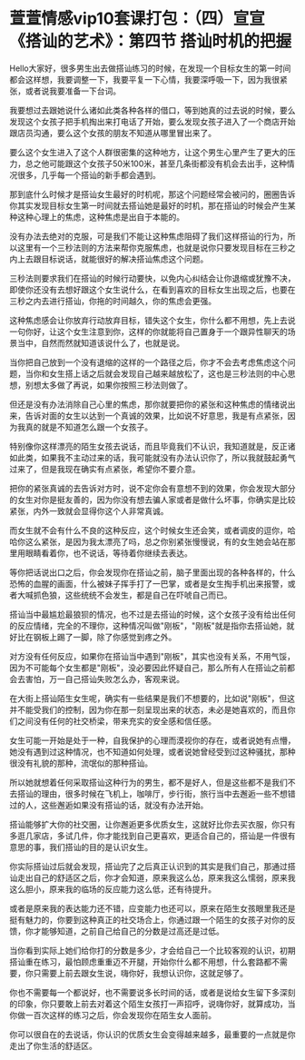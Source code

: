 # 萱萱情感vip10套课打包：（四）宣宣《搭讪的艺术》：第四节  搭讪时机的把握

Hello大家好，很多男生出去做搭讪练习的时候，在发现一个目标女生的第一时间都会这样想，我要调整一下，我要平复一下心情，我要深呼吸一下，因为我很紧张，或者说我要准备一下台词。

我要想过去跟她说什么诸如此类各种各样的借口，等到她真的过去说的时候，要么发现这个女孩子把手机掏出来打电话了开始，要么发现女孩子进入了一个商店开始跟店员沟通，要么这个女孩的朋友不知道从哪里冒出来了。

要么这个女生进入了这个人群很密集的这种地方，让这个男生心里产生了更大的压力，总之他可能跟这个女孩子50米100米，甚至几条街都没有机会去出手，这种情况很多，几乎每一个搭讪的新手都会遇到。

那到底什么时候才是搭讪女生最好的时机呢，那这个问题经常会被问的，圈圈告诉你其实发现目标女生第一时间就去搭讪她是最好的时机，那在搭讪的时候会产生某种这种心理上的焦虑，这种焦虑是出自于本能的。

没有办法去绝对的克服，可是我们不能让这种焦虑阻碍了我们这样搭讪的行为，所以这里有一个三秒法则的方法来帮你克服焦虑，也就是说你只要发现目标在三秒之内上去跟目标说话，就能很好的解决搭讪焦虑这个问题。

三秒法则要求我们在搭讪的时候行动要快，以免内心纠结会让你退缩或犹豫不决，即使你还没有去想好跟这个女生说什么，在看到喜欢的目标女生出现之后，也要在三秒之内去进行搭讪，你拖的时间越久，你的焦虑会更强。

这种焦虑感会让你放弃行动放弃目标，错失这个女生，你什么都不用想，先上去说一句你好，让这个女生注意到你，这样的你就能将自己置身于一个跟异性聊天的场景当中，自然而然就知道该说什么了，也就是说。

当你把自己放到一个没有退缩的这样的一个路径之后，你才不会去考虑焦虑这个问题，当你和女生搭上话之后就会发现自己越来越放松了，这也是三秒法则的中心思想，别想太多做了再说，如果你按照三秒法则做了。

但还是没有办法消除自己心里的焦虑，那你就要把你的紧张和这种焦虑的情绪说出来，告诉对面的女生以达到一个真诚的效果，比如说不好意思，我是有点紧张，因为我真的就是不知道怎么跟一个女孩子。

特别像你这样漂亮的陌生女孩去说话，而且毕竟我们不认识，我知道就是，反正诸如此类，如果我不主动过来的话，我可能就没有办法认识你了，所以我就鼓起勇气过来了，但是我现在确实有点紧张，希望你不要介意。

把你的紧张真诚的去告诉对方时，说不定你会有意想不到的效果，你会发现大部分的女生对你是挺友善的，因为你没有想去骗人家或者是做什么坏事，你确实是比较紧张，内外一致就会显得你这个人非常真诚。

而女生就不会有什么不良的这种反应，这个时候女生还会笑，或者调皮的逗你，哈哈你这么紧张，是因为我太漂亮了吗，总之你别紧张慢慢说，有的女生她会站在那里用眼睛看着你，也不说话，等待着你继续去表达。

等你把话说出口之后，你会发现你在搭讪之前，脑子里面出现的各种各样的，什么恐怖的血腥的画面，什么被妹子挥手打了一巴掌，或者是女生掏手机出来报警，或者大喊抓色狼，这些统统不会发生，都是自己在吓唬自己而已。

搭讪当中最尴尬最狼狈的情况，也不过是去搭讪的时候，这个女孩子没有给出任何的反应情绪，完全的不理你，这种情况叫做"刚板"，"刚板"就是指你去搭讪她，就好比在钢板上踢了一脚，除了你感觉到疼之外。

对方没有任何反应，如果你在搭讪当中遇到"刚板"，其实也没有关系，不用气馁，因为不可能每个女生都是"刚板"，没必要因此怀疑自己，那么所有人在搭讪之前都会去害怕，万一自己搭讪失败怎么办，客观来说。

在大街上搭讪陌生女生呢，确实有一些结果是我们不想要的，比如说"刚板"，但这并不能受我们的控制，因为你在那一刻呈现出来的状态，未必是她喜欢的，而且你们之间没有任何的社交桥梁，带来充实的安全感和信任感。

女生可能一开始是处于一种，自我保护的心理而漠视你的存在，或者说她有点懵，她没有遇到过这种情况，也不知道如何处理，或者说她曾经受到过这种骚扰，那种很没有礼貌的那种，流氓似的那种搭讪。

所以她就想着任何采取搭讪这种行为的男生，都不是好人，但是这些都不是我们不去搭讪的理由，很多时候在飞机上，咖啡厅，步行街，旅行当中去邂逅一些不想错过的人，这些邂逅如果没有搭讪的话，就没有办法开始。

搭讪能够扩大你的社交圈，让你邂逅更多优质女生，这就好比你去买衣服，你只有多逛几家店，多试几件，你才能找到自己更喜欢，更适合自己的，搭讪是一件很有意思的事，我们搭讪的目的是认识女生。

你实际搭讪过后就会发现，搭讪完了之后真正认识到的其实是我们自己，那通过搭讪走出自己的舒适区之后，你才会知道，原来我这么怂，原来我这么懦弱，原来我这么胆小，原来我的临场的反应能力这么低，还有待提升。

或者是原来我的表达能力还不错，应变能力也还可以，原来在陌生女孩眼里我还是挺有魅力的，你要到这种真正的社交场合上，你通过跟一个陌生的女孩子对你的反馈，你才能够知道，之前自己给自己的分数是过高还是过低。

当你看到实际上她们给你打的分数是多少，才会给自己一个比较客观的认识，初期搭讪重在练习，最怕顾虑重重迈不开腿，开始你什么都不用想，什么套路都不需要，你只需要上前去跟女生说，嗨你好，我想认识你，这就足够了。

你也不需要每一个都说好，也不需要说多长时间的话，或者是说给女生留下多深刻的印象，你只要敢上前去对着这个陌生女孩打一声招呼，说嗨你好，就算成功，当你做一百次这样的练习之后，你会发现你在陌生女人面前。

你可以很自在的去说话，你认识的优质女生会变得越来越多，最重要的一点就是你走出了你生活的舒适区。